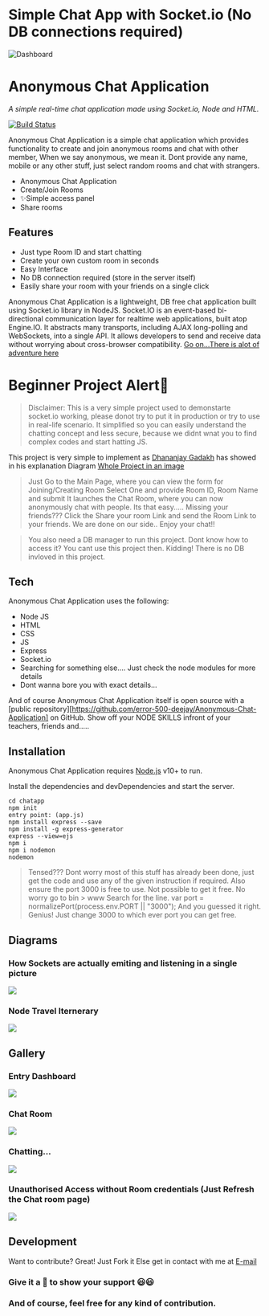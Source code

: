 # Simple Chat App with Socket.io (No DB connections required) 
![Dashboard](https://raw.githubusercontent.com/error-500-deejay/Anonymous-Chat-Application/main/screenshots/MessageBox.PNG)
# Anonymous Chat Application
_A simple real-time chat application made using Socket.io, Node and HTML._

[![Build Status](https://travis-ci.org/joemccann/dillinger.svg?branch=master)](https://travis-ci.org/joemccann/dillinger)

Anonymous Chat Application is a simple chat application which provides functionality to create and join anonymous rooms and chat with other member, When we say anonymous, we mean it. Dont provide any name, mobile or any other stuff, just select random rooms and chat with strangers.

- Anonymous Chat Application
- Create/Join Rooms
- ✨Simple access panel 
- Share rooms
## Features

- Just type Room ID and start chatting
- Create your own custom room in seconds
- Easy Interface
- No DB connection required (store in the server itself)
- Easily share your room with your friends on a single click

Anonymous Chat Application is a lightweight, DB free chat application built using Socket.io library in NodeJS. Socket.IO is an event-based bi-directional communication layer for realtime web applications, built atop Engine.IO. It abstracts many transports, including AJAX long-polling and WebSockets, into a single API. It allows developers to send and receive data without worrying about cross-browser compatibility.
[Go on...There is alot of adventure here](https://socket.io/get-started/)

# Beginner Project Alert🌟
>Disclaimer: This is a very simple project used to demonstarte socket.io working, please donot try to put it in production or try to use in real-life scenario. It simplified so you can easily understand the chatting concept and less secure, because we didnt wnat you to find complex codes and start hatting JS. 



This project is very simple to implement as  [Dhananjay Gadakh](https://github.com/error-500-deejay) has showed in his explanation Diagram [Whole Project in an image](https://github.com/error-500-deejay/Anonymous-Chat-Application/blob/main/explanation-diagrams/SocketConnections.png)

> Just Go to the Main Page, where you can view the form for Joining/Creating Room
> Select One and provide Room ID, Room Name and submit
> It launches the Chat Room, where you can now anonymously chat with people.
> Its that easy.....
> Missing your friends???
> Click the Share your room Link and send the Room Link to your friends.
> We are done on our side.. Enjoy your chat!!


> You also need a DB manager to run this project.
> Dont know how to access it? You cant use this project then.
> Kidding! There is no DB invloved in this project.
## Tech

Anonymous Chat Application uses the following:

- Node JS
- HTML
- CSS
- JS
- Express
- Socket.io
- Searching for something else.... Just check the node modules for more details
- Dont wanna bore you with exact details...

And of course Anonymous Chat Application itself is open source with a [public repository][https://github.com/error-500-deejay/Anonymous-Chat-Application]
 on GitHub. Show off your NODE SKILLS infront of your teachers, friends and.....

## Installation

Anonymous Chat Application  requires [Node.js](https://nodejs.org/) v10+ to run.

Install the dependencies and devDependencies and start the server.

```
cd chatapp
npm init
entry point: (app.js)
npm install express --save
npm install -g express-generator
express --view=ejs 
npm i
npm i nodemon
nodemon
```
> Tensed???
> Dont worry most of this stuff has already been done, just get the code and use any of the given instruction if required. 
>Also ensure the port 3000 is free to use.
> Not possible to get it free. No worry go to bin > www
> Search for the line.
    var port = normalizePort(process.env.PORT || "3000");
> And you guessed it right. Genius! Just change 3000 to which ever port you can get free.

## Diagrams
### How Sockets are actually emiting and listening in a single picture
![](https://github.com/error-500-deejay/Anonymous-Chat-Application/blob/main/explanation-diagrams/SocketConnections.png)
### Node Travel Iternerary
![](https://github.com/error-500-deejay/Anonymous-Chat-Application/blob/main/explanation-diagrams/routing.png)

## Gallery 
### Entry Dashboard
![](https://github.com/error-500-deejay/Anonymous-Chat-Application/blob/main/screenshots/MainPAge.PNG)
### Chat Room
![](https://github.com/error-500-deejay/Anonymous-Chat-Application/blob/main/screenshots/initialMsgBox.PNG)
### Chatting...
![](https://github.com/error-500-deejay/Anonymous-Chat-Application/blob/main/screenshots/MessageBox.PNG)
### Unauthorised Access without Room credentials (Just Refresh the Chat room page)
![](https://github.com/error-500-deejay/Anonymous-Chat-Application/blob/main/screenshots/UnauthorisedAcess.PNG)


## Development

Want to contribute? Great!
Just Fork it 
Else get in contact with me at [E-mail](gadakh.dhananjay3@gmail.com)

### Give it a 🌟 to show your support 😃😃
### And of course, feel free for any kind of contribution.

